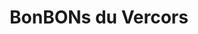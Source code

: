 ---
title: "BonBONs du Vercors"
url: /saint-nazaire-en-royans/bonbons-du-vercors/
shop: confiserie
---